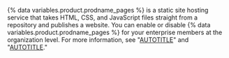 {% data variables.product.prodname_pages %} is a static site hosting service that takes HTML, CSS, and JavaScript files straight from a repository and publishes a website. You can enable or disable {% data variables.product.prodname_pages %} for your enterprise members at the organization level. For more information, see  "[AUTOTITLE](/admin/configuration/configuring-your-enterprise/configuring-github-pages-for-your-enterprise)" and "[AUTOTITLE](/pages/getting-started-with-github-pages/about-github-pages)."
